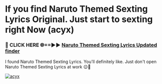 # If you find Naruto Themed Sexting Lyrics Original. Just start to sexting right Now (acyx)

<h3>🔴 CLICK HERE 🌐==►► <a href="https://tinyurl.com/2s32jyrn" rel="nofollow">Naruto Themed Sexting Lyrics Updated finder</a></h3>

I found Naruto Themed Sexting Lyrics. You'll definitely like. Just don't open Naruto Themed Sexting Lyrics at work 😉💬

[![acyx](https://i.imgur.com/sZc9xG4.jpeg)](https://tinyurl.com/2s32jyrn)

